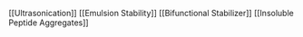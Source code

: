 [[Ultrasonication]]
[[Emulsion Stability]]
[[Bifunctional Stabilizer]]
[[Insoluble Peptide Aggregates]]

